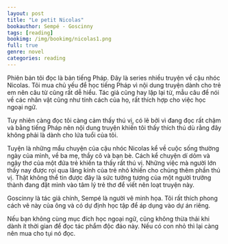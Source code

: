 ```yaml
---
layout: post
title: "Le petit Nicolas"
bookauthor: Sempé - Goscinny
tags: [reading]
bookimg: /img/bookimg/nicolas1.png
full: true
genre: novel
categories: reading
---
```


Phiên bản tôi đọc là bản tiếng Pháp. Đây là series nhiều truyện về cậu nhóc Nicolas. Tôi mua chủ yếu để học tiếng Pháp vì nội dung truyện dành cho trẻ em nên câu từ cũng rất dễ hiểu. Tác giả cũng hay lặp lại từ, mẫu câu để nói về các nhân vật cũng như tính cách của họ, rất thích hợp cho việc học ngoại ngữ. 

Tuy nhiên càng đọc tôi càng cảm thấy thú vị, có lẽ bởi vì đang đọc rất chậm và bằng tiếng Pháp nên nội dung truyện khiến tôi thấy thích thú dù rằng đây không phải là dành cho lứa tuổi của tôi.

Tuyện là những mẩu chuyện của cậu nhóc Nicolas kể về cuộc sống thường ngày của mình, về ba mẹ, thầy cô và bạn bè. Cách kể chuyện dí dỏm và ngây thơ của một đứa trẻ khiến ta thấy rất thú vị. Những việc mà người lớn thấy nay được rọi qua lăng kính của trẻ nhỏ khiến cho chúng thêm phần thú vị. Thật không thể tin được đây là sức tưởng tượng của một người trưởng thành đang đặt mình vào tâm lý trẻ thơ để viết nên loạt truyện này.

Goscinny là tác giả chính, Sempé là người vẽ minh họa. Tôi rất thích phong cách vẽ này của ông và có dự định học tập để áp dụng vào dự án riêng.

Nếu bạn không cùng mục đích học ngoại ngữ, cũng không thừa thải khi dành ít thời gian để đọc tác phẩm độc đáo này. Nếu có con nhỏ thì lại càng nên mua cho tụi nó đọc.






